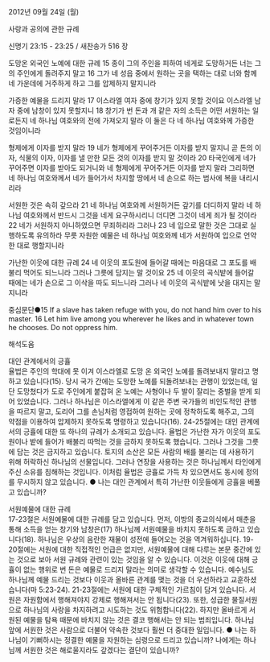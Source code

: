 2012년 09월 24일 (월)

사랑과 공의에 관한 규례



신명기 23:15 - 23:25 / 새찬송가 516 장


도망온 외국인 노예에 대한 규례
15 종이 그의 주인을 피하여 네게로 도망하거든 너는 그의 주인에게 돌려주지 말고 16 그가 네 성읍 중에서 원하는 곳을 택하는 대로 너와 함께 네 가운데에 거주하게 하고 그를 압제하지 말지니라

가증한 예물을 드리지 말라
17 이스라엘 여자 중에 창기가 있지 못할 것이요 이스라엘 남자 중에 남창이 있지 못할지니 18 창기가 번 돈과 개 같은 자의 소득은 어떤 서원하는 일로든지 네 하나님 여호와의 전에 가져오지 말라 이 둘은 다 네 하나님 여호와께 가증한 것임이니라

형제에게 이자를 받지 말라
19 네가 형제에게 꾸어주거든 이자를 받지 말지니 곧 돈의 이자, 식물의 이자, 이자를 낼 만한 모든 것의 이자를 받지 말 것이라 20 타국인에게 네가 꾸어주면 이자를 받아도 되거니와 네 형제에게 꾸어주거든 이자를 받지 말라 그리하면 네 하나님 여호와께서 네가 들어가서 차지할 땅에서 네 손으로 하는 범사에 복을 내리시리라

서원한 것은 속히 갚으라
21 네 하나님 여호와께 서원하거든 갚기를 더디하지 말라 네 하나님 여호와께서 반드시 그것을 네게 요구하시리니 더디면 그것이 네게 죄가 될 것이라 22 네가 서원하지 아니하였으면 무죄하리라 그러나 23 네 입으로 말한 것은 그대로 실행하도록 유의하라 무릇 자원한 예물은 네 하나님 여호와께 네가 서원하여 입으로 언약한 대로 행할지니라

가난한 이웃에 대한 규례
24 네 이웃의 포도원에 들어갈 때에는 마음대로 그 포도를 배불리 먹어도 되느니라 그러나 그릇에 담지는 말 것이요 25 네 이웃의 곡식밭에 들어갈 때에는 네가 손으로 그 이삭을 따도 되느니라 그러나 네 이웃의 곡식밭에 낫을 대지는 말지니라

중심문단●15 If a slave has taken refuge with you, do not hand him over to his master. 16 Let him live among you wherever he likes and in whatever town he chooses. Do not oppress him.

해석도움





대인 관계에서의 긍휼  
율법은 주인의 학대에 못 이겨 이스라엘로 도망 온 외국인 노예를 돌려보내지 말라고 명하고 있습니다(15). 당시 국가 간에는 도망한 노예를 되돌려보내는 관행이 있었는데, 일단 도망쳤다가 도로 주인에게 붙잡혀 온 노예는 사형이나 두 발이 잘리는 중벌을 받게 되어 있었습니다. 그러나 하나님은 이스라엘에게 이 같은 주변 국가들의 비인도적인 관행을 따르지 말고, 도리어 그를 손님처럼 영접하여 원하는 곳에 정착하도록 해주고, 그의 약점을 이용하여 압제하지 못하도록 명령하고 있습니다(16). 24-25절에는 대인 관계에서의 긍휼에 대한 또 하나의 규례가 소개되고 있습니다. 율법은 가난한 자가 이웃의 포도원이나 밭에 들어가 배불리 따먹는 것을 금하지 못하도록 했습니다. 그러나 그것을 그릇에 담는 것은 금지하고 있습니다. 토지의 소산은 모든 사람의 배를 불리는 데 사용하기 위해 허락하신 하나님의 선물입니다. 그러나 연장을 사용하는 것은 하나님께서 타인에게 주신 소유를 침해하는 것입니다. 이처럼 율법은 긍휼로 가득 차 있으면서도 동시에 정의를 무시하지 않고 있습니다.
● 나는 대인 관계에서 특히 가난한 이웃들에게 긍휼을 베풀고 있습니까?

서원예물에 대한 규례  
17-23절은 서원예물에 대한 규례를 담고 있습니다. 먼저, 이방의 종교의식에서 매춘을 통해 소득을 얻는 창기와 남창은(17) 하나님께 서원예물을 바치지 못하도록 금하고 있습니다(18). 하나님은 우상의 음란한 재물이 성전에 들어오는 것을 역겨워하십니다. 19-20절에는 서원에 대한 직접적인 언급은 없지만, 서원예물에 대해 다루는 본문 중간에 있는 것으로 보아 서원 규례와 관련이 있는 것임을 알 수 있습니다. 이것은 이웃에 대해 긍휼이 없는 행위로 번 돈은 예물로 드리지 말라는 의미로 생각할 수 있습니다. 예수님도 하나님께 예물 드리는 것보다 이웃과 올바른 관계를 맺는 것을 더 우선하라고 교훈하셨습니다(마 5:23-24). 21-23절에는 서원에 대한 구체적인 가르침이 담겨 있습니다. 서원은 자원함에서 행해져야지 강제로 행해져서는 안 됩니다(23). 또한, 성급한 물질서원으로 하나님의 사랑을 차지하려고 시도하는 것도 위험합니다(22). 하지만 올바르게 서원된 예물을 탐욕 때문에 바치지 않는 것은 결코 행해서는 안 되는 범죄입니다. 하나님 앞에 서원한 것은 사람으로 더불어 약속한 것보다 훨씬 더 중대한 일입니다.
● 나는 하나님이 기뻐하시는 정결한 예물을 자원하는 심령으로 드리고 있습니까? 나에게는 하나님께 서원한 것은 해로울지라도 갚겠다는 결단이 있습니까?